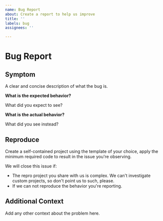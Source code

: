 ```yaml
---
name: Bug Report
about: Create a report to help us improve
title: ''
labels: bug
assignees: ''

---
```


# Bug Report


## Symptom

A clear and concise description of what the bug is.

**What is the expected behavior?**

What did you expect to see?

**What is the actual behavior?**

What did you see instead?

## Reproduce

Create a self-contained project using the template of your choice, apply the
minimum required code to result in the issue you're observing.

We will close this issue if:

* The repro project you share with us is complex. We can't investigate custom
  projects, so don't point us to such, please.
* If we can not reproduce the behavior you're reporting.

## Additional Context

Add any other context about the problem here.
